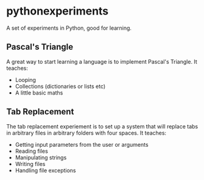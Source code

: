 pythonexperiments
=================

A set of experiments in Python, good for learning.

Pascal's Triangle
-----------------

A great way to start learning a language is to implement Pascal's Triangle. It teaches:

 - Looping
 - Collections (dictionaries or lists etc)
 - A little basic maths

Tab Replacement
---------------

The tab replacement experiement is to set up a system that will replace tabs in arbitrary
files in arbitrary folders with four spaces. It teaches:

 - Getting input parameters from the user or arguments
 - Reading files
 - Manipulating strings
 - Writing files
 - Handling file exceptions
